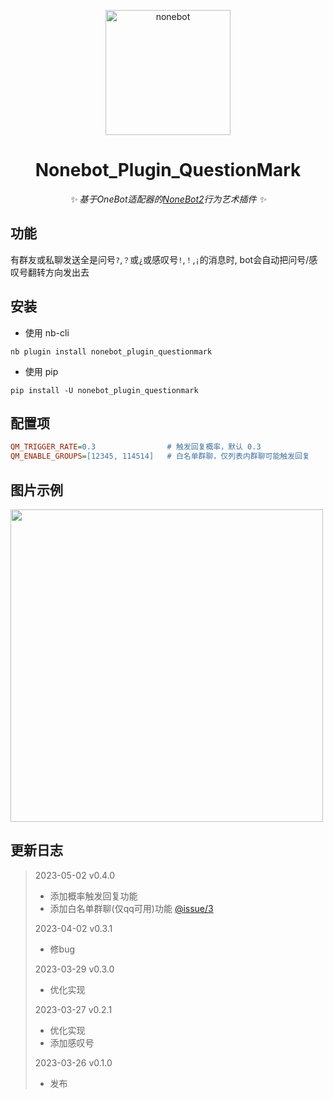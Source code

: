 <p align="center">
  <a href="https://v2.nonebot.dev/"><img src="https://v2.nonebot.dev/logo.png" width="200" height="200" alt="nonebot"></a>
</p>

<div align="center">
  
# Nonebot_Plugin_QuestionMark
  
_✨ 基于OneBot适配器的[NoneBot2](https://v2.nonebot.dev/)行为艺术插件 ✨_
  
</div>

## 功能

有群友或私聊发送全是问号`?`,`？`或`¿`或感叹号`!`,`！`,`¡`的消息时, bot会自动把问号/感叹号翻转方向发出去


## 安装

- 使用 nb-cli

```
nb plugin install nonebot_plugin_questionmark
```

- 使用 pip

```
pip install -U nonebot_plugin_questionmark
```

## 配置项
```ini
QM_TRIGGER_RATE=0.3                # 触发回复概率，默认 0.3
QM_ENABLE_GROUPS=[12345, 114514]   # 白名单群聊，仅列表内群聊可能触发回复
```

## 图片示例

<div align="left">
  <img src="https://user-images.githubusercontent.com/52584526/227783077-b490dad2-5e1a-42eb-b455-53f381934497.png" width="500" />
</div>

## 更新日志
> 2023-05-02 v0.4.0
> - 添加概率触发回复功能
> - 添加白名单群聊(仅qq可用)功能 [@issue/3](https://github.com/NumberSir/nonebot-plugin-questionmark/issues/3)
> 
> 2023-04-02 v0.3.1
> - 修bug
> 
> 2023-03-29 v0.3.0
> - 优化实现
>
> 2023-03-27 v0.2.1
> - 优化实现
> - 添加感叹号
> 
> 2023-03-26 v0.1.0
> - 发布
